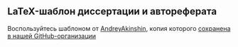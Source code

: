## LaTeX-шаблон диссертации и автореферата 

Воспользуйтесь шаблоном от [AndreyAkinshin](https://github.com/AndreyAkinshin), копия которого [сохранена в нашей GitHub-организации](https://github.com/research-instruments/Russian-Phd-LaTeX-Dissertation-Template)




